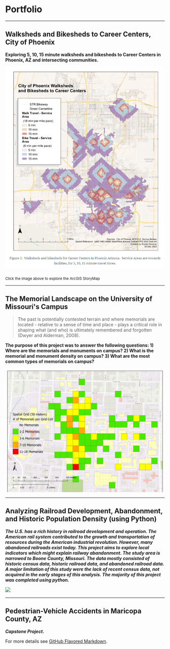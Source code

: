 # Portfolio

---

## Walksheds and Bikesheds to Career Centers, City of Phoenix

**Exploring 5, 10, 15 minute walksheds and bikesheds to Career Centers in Phoenix, AZ and intersecting communities.**

[<img src="images/Walksheds_and_bikesheds.png?raw=true"/>](https://storymaps.arcgis.com/stories/1b23c0736c6140bebdc5611bc529a1d4)

<sub>Click the image above to explore the ArcGIS StoryMap</sub>

---

## The Memorial Landscape on the University of Missouri's Campus

>   The past is potentially contested terrain and where memorials are located - relative to a sense of time and place - plays a critical role in shaping what (and who) is ultimately remembered and forgotten (Dwyer and Alderman, 2008). 

**The purpose of this project was to answer the following questions: 1) Where are the memorials and monuments on campus? 2) What is the memorial and monument density on campus? 3) What are the most common types of memorials on campus?**

<img src="images/SpatialGrid.png?raw=true"/>

---

## Analyzing Railroad Development, Abandonment, and Historic Population Density (using Python)

***The U.S. has a rich history in railroad development and operation.  The American rail system contributed to the growth and transportation of resources during the American industrial revolution.  However, many abandoned railroads exist today.  This project aims to explore local indicators which might explain railway abandonment.  The study area is narrowed to Boone County, Missouri.  The data mostly consisted of historic census data, historic railroad data, and abandoned railroad data.  A major limitation of this study were the lack of recent census data, not acquired in the early stages of this analysis.   The majority of this project was completed using python.***

<img src="images/Population Density and Rail Abandonment Boone County, MO (1810-present).png?raw=true"/>

---

## Pedestrian-Vehicle Accidents in Maricopa County, AZ

***Capstone Project.***

For more details see [GitHub Flavored Markdown](https://guides.github.com/features/mastering-markdown/).

